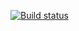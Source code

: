[![Build status](https://ci.appveyor.com/api/projects/status/r2db9g1l4l2xd142?svg=true)](https://ci.appveyor.com/project/Solomatin2006/web-bdd)
